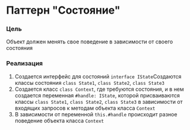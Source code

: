 # Паттерн "Состояние"

### Цель

Объект должен менять свое поведение в зависимости от своего состояния

### Реализация

1. Создается интерфейс для состояний ``interface IState``Создаются классы
   состояния ``class State1``,  ``class State2``,  ``class State3``
2. Создается класс ``class Context``, где требуются состояния, и в нем создается переменная ``#handle: IState``, которой
   присваиваются классы ``class State1``,  ``class State2``,  ``class State3`` в зависимости от входящих запросов
   к методам объекта класса ``Context``
3. В зависимости от переменной ``this.#handle`` происходит разное поведение объекта класса  ``Context``